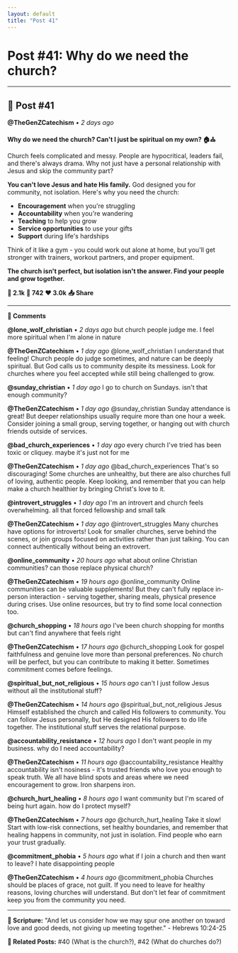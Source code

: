 ```yaml
---
layout: default
title: "Post 41"
---
```

# Post #41: Why do we need the church?

---

## 📱 Post #41

**@TheGenZCatechism** • *2 days ago*

**Why do we need the church? Can't I just be spiritual on my own? 🏠⛪**

Church feels complicated and messy. People are hypocritical, leaders fail, and there's always drama. Why not just have a personal relationship with Jesus and skip the community part?

**You can't love Jesus and hate His family.** God designed you for community, not isolation. Here's why you need the church:

- **Encouragement** when you're struggling
- **Accountability** when you're wandering  
- **Teaching** to help you grow
- **Service opportunities** to use your gifts
- **Support** during life's hardships

Think of it like a gym - you could work out alone at home, but you'll get stronger with trainers, workout partners, and proper equipment.

**The church isn't perfect, but isolation isn't the answer. Find your people and grow together.**

**💭 2.1k** **🔄 742** **❤️ 3.0k** **📤 Share**

---

**💬 Comments**

**@lone_wolf_christian** • *2 days ago*
but church people judge me. I feel more spiritual when I'm alone in nature

**@TheGenZCatechism** • *1 day ago*
@lone_wolf_christian I understand that feeling! Church people do judge sometimes, and nature can be deeply spiritual. But God calls us to community despite its messiness. Look for churches where you feel accepted while still being challenged to grow.

**@sunday_christian** • *1 day ago*
I go to church on Sundays. isn't that enough community?

**@TheGenZCatechism** • *1 day ago*
@sunday_christian Sunday attendance is great! But deeper relationships usually require more than one hour a week. Consider joining a small group, serving together, or hanging out with church friends outside of services.

**@bad_church_experiences** • *1 day ago*
every church I've tried has been toxic or cliquey. maybe it's just not for me

**@TheGenZCatechism** • *1 day ago*
@bad_church_experiences That's so discouraging! Some churches are unhealthy, but there are also churches full of loving, authentic people. Keep looking, and remember that you can help make a church healthier by bringing Christ's love to it.

**@introvert_struggles** • *1 day ago*
I'm an introvert and church feels overwhelming. all that forced fellowship and small talk

**@TheGenZCatechism** • *1 day ago*
@introvert_struggles Many churches have options for introverts! Look for smaller churches, serve behind the scenes, or join groups focused on activities rather than just talking. You can connect authentically without being an extrovert.

**@online_community** • *20 hours ago*
what about online Christian communities? can those replace physical church?

**@TheGenZCatechism** • *19 hours ago*
@online_community Online communities can be valuable supplements! But they can't fully replace in-person interaction - serving together, sharing meals, physical presence during crises. Use online resources, but try to find some local connection too.

**@church_shopping** • *18 hours ago*
I've been church shopping for months but can't find anywhere that feels right

**@TheGenZCatechism** • *17 hours ago*
@church_shopping Look for gospel faithfulness and genuine love more than personal preferences. No church will be perfect, but you can contribute to making it better. Sometimes commitment comes before feelings.

**@spiritual_but_not_religious** • *15 hours ago*
can't I just follow Jesus without all the institutional stuff?

**@TheGenZCatechism** • *14 hours ago*
@spiritual_but_not_religious Jesus Himself established the church and called His followers to community. You can follow Jesus personally, but He designed His followers to do life together. The institutional stuff serves the relational purpose.

**@accountability_resistance** • *12 hours ago*
I don't want people in my business. why do I need accountability?

**@TheGenZCatechism** • *11 hours ago*
@accountability_resistance Healthy accountability isn't nosiness - it's trusted friends who love you enough to speak truth. We all have blind spots and areas where we need encouragement to grow. Iron sharpens iron.

**@church_hurt_healing** • *8 hours ago*
I want community but I'm scared of being hurt again. how do I protect myself?

**@TheGenZCatechism** • *7 hours ago*
@church_hurt_healing Take it slow! Start with low-risk connections, set healthy boundaries, and remember that healing happens in community, not just in isolation. Find people who earn your trust gradually.

**@commitment_phobia** • *5 hours ago*
what if I join a church and then want to leave? I hate disappointing people

**@TheGenZCatechism** • *4 hours ago*
@commitment_phobia Churches should be places of grace, not guilt. If you need to leave for healthy reasons, loving churches will understand. But don't let fear of commitment keep you from the community you need.

---

**📖 Scripture:** "And let us consider how we may spur one another on toward love and good deeds, not giving up meeting together." - Hebrews 10:24-25

**🔗 Related Posts:** #40 (What is the church?), #42 (What do churches do?) 
